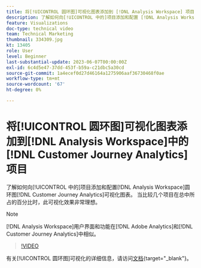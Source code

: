 ```yaml
---
title: 将[!UICONTROL 圆环图]可视化图表添加到 [!DNL Analysis Workspace] 项目
description: 了解如何向[!UICONTROL 中的]项目添加和配置 [!DNL Analysis Workspace] 圆环图 [!DNL Customer Journey Analytics]可视化图表。
feature: Visualizations
doc-type: technical video
team: Technical Marketing
thumbnail: 334309.jpg
kt: 13405
role: User
level: Beginner
last-substantial-update: 2023-06-07T00:00:00Z
exl-id: 6c4d5e47-37dd-453f-b59a-c21dbc5a30cd
source-git-commit: 1a4ecef0d27d46164a1275906aaf36730468f0ae
workflow-type: tm+mt
source-wordcount: '67'
ht-degree: 0%

---
```


# 将[!UICONTROL 圆环图]可视化图表添加到[!DNL Analysis Workspace]中的[!DNL Customer Journey Analytics]项目

了解如何向[!UICONTROL 中的]项目添加和配置[!DNL Analysis Workspace]圆环图[!DNL Customer Journey Analytics]可视化图表。 当比较几个项目在总中所占的百分比时，此可视化效果非常理想。

>[!NOTE]
>
>[!DNL Analysis Workspace]用户界面和功能在[!DNL Adobe Analytics]和[!DNL Customer Journey Analytics]中相似。

>[!VIDEO](https://video.tv.adobe.com/v/334309/?quality=12&learn=on)

有关[!UICONTROL 圆环图]可视化的详细信息，请访问[文档](https://experienceleague.adobe.com/docs/analytics-platform/using/cja-workspace/visualizations/donut.html){target="_blank"}。
